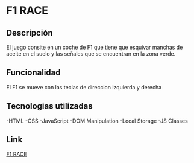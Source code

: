 # F1 RACE
## Descripción
El juego consite en un coche de F1 que tiene que esquivar manchas de aceite en el suelo y las señales que se encuentran en la zona verde.
## Funcionalidad
El F1 se mueve con las teclas de direccion izquierda y derecha
## Tecnologias utilizadas
-HTML
-CSS
-JavaScript
-DOM Manipulation
-Local Storage
-JS Classes
## Link
[F1 RACE](https://felixfs3d.github.io/F1_RACE/)
